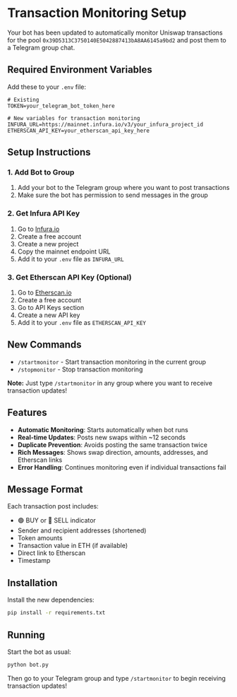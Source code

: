 # Transaction Monitoring Setup

Your bot has been updated to automatically monitor Uniswap transactions for the pool `0x39D5313C3750140E5042887413bA8AA6145a9bd2` and post them to a Telegram group chat.

## Required Environment Variables

Add these to your `.env` file:

```env
# Existing
TOKEN=your_telegram_bot_token_here

# New variables for transaction monitoring
INFURA_URL=https://mainnet.infura.io/v3/your_infura_project_id
ETHERSCAN_API_KEY=your_etherscan_api_key_here
```

## Setup Instructions

### 1. Add Bot to Group
1. Add your bot to the Telegram group where you want to post transactions
2. Make sure the bot has permission to send messages in the group

### 2. Get Infura API Key
1. Go to [Infura.io](https://infura.io)
2. Create a free account
3. Create a new project
4. Copy the mainnet endpoint URL
5. Add it to your `.env` file as `INFURA_URL`

### 3. Get Etherscan API Key (Optional)
1. Go to [Etherscan.io](https://etherscan.io)
2. Create a free account
3. Go to API Keys section
4. Create a new API key
5. Add it to your `.env` file as `ETHERSCAN_API_KEY`

## New Commands

- `/startmonitor` - Start transaction monitoring in the current group
- `/stopmonitor` - Stop transaction monitoring

**Note:** Just type `/startmonitor` in any group where you want to receive transaction updates!

## Features

- **Automatic Monitoring**: Starts automatically when bot runs
- **Real-time Updates**: Posts new swaps within ~12 seconds
- **Duplicate Prevention**: Avoids posting the same transaction twice
- **Rich Messages**: Shows swap direction, amounts, addresses, and Etherscan links
- **Error Handling**: Continues monitoring even if individual transactions fail

## Message Format

Each transaction post includes:
- 🟢 BUY or 🔴 SELL indicator
- Sender and recipient addresses (shortened)
- Token amounts
- Transaction value in ETH (if available)
- Direct link to Etherscan
- Timestamp

## Installation

Install the new dependencies:

```bash
pip install -r requirements.txt
```

## Running

Start the bot as usual:

```bash
python bot.py
```

Then go to your Telegram group and type `/startmonitor` to begin receiving transaction updates! 